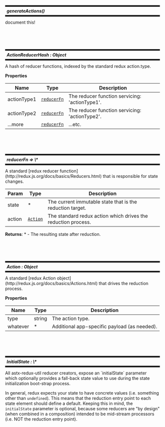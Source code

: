 
<br/><br/><br/>

<a id="generateActions"></a>

<h5 style="margin: 10px 0px; border-width: 5px 0px; padding: 5px; border-style: solid;">
  generateActions()</h5>
document this!


<br/><br/><br/>

<a id="ActionReducerHash"></a>

<h5 style="margin: 10px 0px; border-width: 5px 0px; padding: 5px; border-style: solid;">
  ActionReducerHash : Object</h5>
A hash of reducer functions, indexed by the standard reduxaction.type.

**Properties**

| Name | Type | Description |
| --- | --- | --- |
| actionType1 | [`reducerFn`](#reducerFn) | The reducer function servicing: 'actionType1'. |
| actionType2 | [`reducerFn`](#reducerFn) | The reducer function servicing: 'actionType2'. |
| ...more | [`reducerFn`](#reducerFn) | ...etc. |


<br/><br/><br/>

<a id="reducerFn"></a>

<h5 style="margin: 10px 0px; border-width: 5px 0px; padding: 5px; border-style: solid;">
  reducerFn ⇒ \*</h5>
A standard [redux reducer function](http://redux.js.org/docs/basics/Reducers.html)that is responsible for state changes.


| Param | Type | Description |
| --- | --- | --- |
| state | \* | The current immutable state that is the reduction target. |
| action | [`Action`](#Action) | The standard redux action which drives the reduction process. |

**Returns**: \* - The resulting state after reduction.  

<br/><br/><br/>

<a id="Action"></a>

<h5 style="margin: 10px 0px; border-width: 5px 0px; padding: 5px; border-style: solid;">
  Action : Object</h5>
A standard [redux Action object](http://redux.js.org/docs/basics/Actions.html)that drives the reduction process.

**Properties**

| Name | Type | Description |
| --- | --- | --- |
| type | string | The action type. |
| whatever | \* | Additional app-specific payload (as needed). |


<br/><br/><br/>

<a id="InitialState"></a>

<h5 style="margin: 10px 0px; border-width: 5px 0px; padding: 5px; border-style: solid;">
  InitialState : \*</h5>
All astx-redux-util reducer creators, expose an `initialState`parameter which optionally provides a fall-back state value to useduring the state initialization boot-strap process.In general, redux expects your state to have concrete values(i.e. something other than `undefined`).  This means that thereduction entry point to each state element should define adefault.  Keeping this in mind, the `initialState` parameter isoptional, because some reducers are "by design" (when combined in acomposition) intended to be mid-stream processors (i.e. NOT thereduction entry point).

